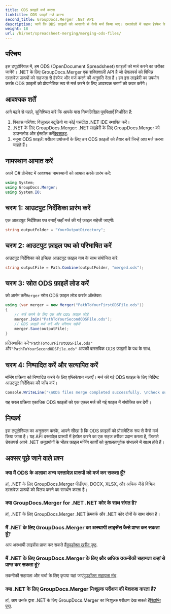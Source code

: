 ```yaml
---
title: ODS फ़ाइलें मर्ज करना
linktitle: ODS फ़ाइलें मर्ज करना
second_title: GroupDocs.Merger .NET API
description: जानें कि ODS फ़ाइलों को आसानी से कैसे मर्ज किया जाए। दस्तावेज़ों में सहज हेरफेर के लिए हमारे चरण-दर-चरण गाइड का पालन करें।
weight: 18
url: /hi/net/spreadsheet-merging/merging-ods-files/
---
```

## परिचय
इस ट्यूटोरियल में, हम ODS (OpenDocument Spreadsheet) फ़ाइलों को मर्ज करने का तरीका जानेंगे। .NET के लिए GroupDocs.Merger एक शक्तिशाली API है जो डेवलपर्स को विभिन्न दस्तावेज़ प्रारूपों को सहजता से हेरफेर और मर्ज करने की अनुमति देता है। हम इस लाइब्रेरी का उपयोग करके ODS फ़ाइलों को प्रोग्रामेटिक रूप से मर्ज करने के लिए आवश्यक चरणों को कवर करेंगे।
## आवश्यक शर्तें
आगे बढ़ने से पहले, सुनिश्चित करें कि आपके पास निम्नलिखित पूर्वापेक्षाएँ निर्धारित हैं:
1. विकास परिवेश: विज़ुअल स्टूडियो या कोई पसंदीदा .NET IDE स्थापित करें।
2.  .NET के लिए GroupDocs.Merger: .NET लाइब्रेरी के लिए GroupDocs.Merger को डाउनलोड और इंस्टॉल करें[वेबसाइट](https://releases.groupdocs.com/merger/net/).
3. नमूना ODS फ़ाइलें: परीक्षण प्रयोजनों के लिए उन ODS फ़ाइलों को तैयार करें जिन्हें आप मर्ज करना चाहते हैं।

## नामस्थान आयात करें
अपने C# प्रोजेक्ट में आवश्यक नामस्थानों को आयात करके प्रारंभ करें:
```csharp
using System; 
using GroupDocs.Merger;
using System.IO;
```
## चरण 1: आउटपुट निर्देशिका प्रारंभ करें
एक आउटपुट निर्देशिका पथ बनाएँ जहाँ मर्ज की गई फ़ाइल सहेजी जाएगी:
```csharp
string outputFolder = "YourOutputDirectory";
```
## चरण 2: आउटपुट फ़ाइल पथ को परिभाषित करें
आउटपुट निर्देशिका को इच्छित आउटपुट फ़ाइल नाम के साथ संयोजित करें:
```csharp
string outputFile = Path.Combine(outputFolder, "merged.ods");
```
## चरण 3: स्रोत ODS फ़ाइलें लोड करें
 को आरंभ करें`Merger` स्रोत ODS फ़ाइल लोड करके ऑब्जेक्ट:
```csharp
using (var merger = new Merger("PathToYourFirstODSFile.ods"))
{
    // मर्ज करने के लिए एक और ODS फ़ाइल जोड़ें
    merger.Join("PathToYourSecondODSFile.ods");
    // ODS फ़ाइलें मर्ज करें और परिणाम सहेजें
    merger.Save(outputFile);
}
```
 प्रतिस्थापित करें`"PathToYourFirstODSFile.ods"` और`"PathToYourSecondODSFile.ods"` आपकी वास्तविक ODS फ़ाइलों के पथ के साथ.
## चरण 4: निष्पादित करें और सत्यापित करें
मर्जिंग प्रक्रिया को निष्पादित करने के लिए एप्लिकेशन चलाएँ। मर्ज की गई ODS फ़ाइल के लिए निर्दिष्ट आउटपुट निर्देशिका की जाँच करें।
```csharp
Console.WriteLine("\nODS files merge completed successfully. \nCheck output in {0}", outputFolder);
```
यह सरल प्रक्रिया एकाधिक ODS फाइलों को एक एकल मर्ज की गई फाइल में संयोजित कर देगी।

## निष्कर्ष
इस ट्यूटोरियल का अनुसरण करके, आपने सीखा है कि ODS फ़ाइलों को प्रोग्रामेटिक रूप से कैसे मर्ज किया जाता है। यह API दस्तावेज़ प्रारूपों में हेरफेर करने का एक सहज तरीका प्रदान करता है, जिससे डेवलपर्स अपने .NET अनुप्रयोगों के भीतर फ़ाइल मर्जिंग कार्यों को कुशलतापूर्वक संभालने में सक्षम होते हैं।

## अक्सर पूछे जाने वाले प्रश्न
### क्या मैं ODS के अलावा अन्य दस्तावेज़ प्रारूपों को मर्ज कर सकता हूँ?
हां, .NET के लिए GroupDocs.Merger पीडीएफ, DOCX, XLSX, और अधिक जैसे विभिन्न दस्तावेज़ प्रारूपों को विलय करने का समर्थन करता है।
### क्या GroupDocs.Merger for .NET .NET कोर के साथ संगत है?
हां, .NET के लिए GroupDocs.Merger .NET फ्रेमवर्क और .NET कोर दोनों के साथ संगत है।
### मैं .NET के लिए GroupDocs.Merger का अस्थायी लाइसेंस कैसे प्राप्त कर सकता हूं?
 आप अस्थायी लाइसेंस प्राप्त कर सकते हैं[ग्रुपडॉक्स खरीद पृष्ठ](https://purchase.groupdocs.com/temporary-license/).
### मैं .NET के लिए GroupDocs.Merger के लिए और अधिक तकनीकी सहायता कहां से प्राप्त कर सकता हूं?
 तकनीकी सहायता और चर्चा के लिए कृपया यहां जाएं[ग्रुपडॉक्स सहायता मंच](https://forum.groupdocs.com/c/merger/32).
### क्या .NET के लिए GroupDocs.Merger निःशुल्क परीक्षण की पेशकश करता है?
 हां, आप उनके द्वारा .NET के लिए GroupDocs.Merger का निःशुल्क परीक्षण देख सकते हैं[विज्ञप्ति पृष्ठ](https://releases.groupdocs.com/).